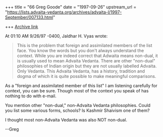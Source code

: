 +++
title = "66 Greg Goode"
date = "1997-09-26"
upstream_url = "https://lists.advaita-vedanta.org/archives/advaita-l/1997-September/007133.html"

+++
[Archive link](https://lists.advaita-vedanta.org/archives/advaita-l/1997-September/007133.html)

At 01:10 AM 9/26/97 -0400, Jaldhar H. Vyas wrote:
>This is the problem that foreign and assimilated members of the list face.
>You know the words but you don't always understand the context.  While you
>are indeed correct that Adwaita means non-dual, it is usually used to mean
>Advaita Vedanta.  There are other "non-dual" philosophies of Indian origin
>but they are not usually labelled Advaita.  Only Vedanta.  This Advaita
>Vedanta, has a history, tradition and dogma of which it is quite possible
>to make meaningful comparisons.

As a "foreign and assimilated member of this list" I am listening carefully
for context, you can be sure.  Though most of the context you speak of has
nothing to do with e-mail.

You mention other "non-dual," non-Advaita Vedanta philosophies.  Could you
list some various forms, schools?  Is Kashmir Shaivism one of them?

I thought most non-Advaita Vedanta was also NOT non-dual.

--Greg

